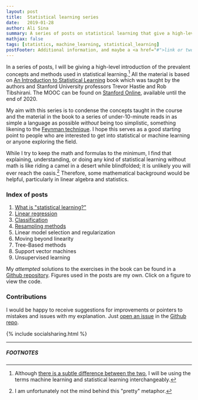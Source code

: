 ```yaml
---
layout: post
title:  Statistical learning series
date:   2019-01-28
author: Ali Sina
summary: A series of posts on statistical learning that give a high-level introduction to the algorithms and methods
mathjax: false
tags: [statistics, machine_learning, statistical_learning]
postFooter: Additional information, and maybe a <a href="#">link or two</a>.
---
```


In a series of posts, I will be giving a high-level introduction of the prevalent concepts and methods used in statistical learning.[^1] All the material is based on [An Introduction to Statistical Learning](http://www-bcf.usc.edu/~gareth/ISL/) book which was taught by the authors and Stanford University professors Trevor Hastie and Rob Tibshirani. The MOOC can be found on [Stanford Online](https://lagunita.stanford.edu/courses/HumanitiesSciences/StatLearning/Winter2016/about), available until the end of 2020.

My aim with this series is to condense the concepts taught in the course and the material in the book to a series of under-10-minute reads in as simple a language as possible *without* being too simplistic, something likening to the [Feynman technique](https://www.youtube.com/watch?v=q-16DPh_VWw). I hope this serves as a good starting point to people who are interested to get into statistical or machine learning or anyone exploring the field.

While I try to keep the math and formulas to the minimum, I find that explaining, understanding, or doing any kind of statistical learning without math is like riding a camel in a desert while blindfolded; it is unlikely you will ever reach the oasis.[^2] Therefore, some mathematical background would be helpful, particularly in linear algebra and statistics.

### Index of posts
1. [What is "statistical learning?"](https://alisiina.github.io/2019/01/29/what-is-statistical-learning.html)
2. [Linear regression](https://alisiina.github.io/2019/02/05/linear-regression.html)
2. [Classification](https://alisiina.github.io/2019/02/10/classification.html)
2. [Resampling methods](https://alisiina.github.io/2019/02/13/resampling-methods.html)
2. Linear model selection and regularization
2. Moving beyond linearity
2. Tree-Based methods
2. Support vector machines
2. Unsupervised learning

My *attempted* solutions to the exercises in the book can be found in a [Github repository](https://github.com/alisiina/stat-learning). Figures used in the posts are my own. Click on a figure to view the code.

### Contributions

I would be happy to receive suggestions for improvements or pointers to mistakes and issues with my explanation. Just [open an issue](https://help.github.com/articles/creating-an-issue/) in the [Github repo](https://github.com/alisiina/stat-learning).

{% include socialsharing.html %}


* * *
##### FOOTNOTES

[^1]: Although [there is a subtle difference between the two](https://medium.com/data-science-analytics/statistical-learning-vs-machine-learning-f9682fdc339f), I will be using the terms machine learning and statistical learning interchangeably.
[^2]: I am unfortunately not the mind behind this "pretty" metaphor.
